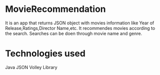 # MovieRecommendation
It is an app that returns JSON object with movies information like Year of Release,Ratings,Director Name,etc.
It recommendes movies according to the search.
Searches can be doen through movie name and genre.
# Technologies used
Java
JSON
Volley Library
